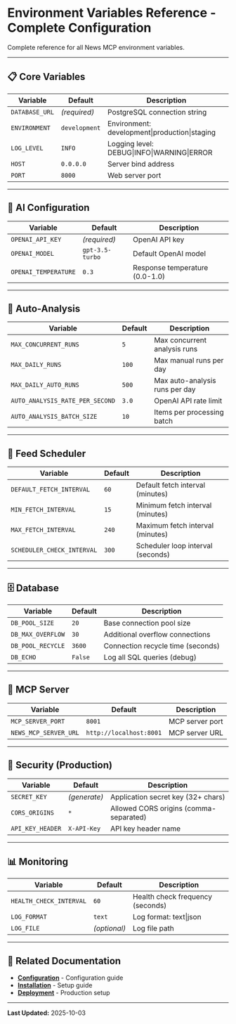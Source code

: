 # Environment Variables Reference - Complete Configuration

Complete reference for all News MCP environment variables.

---

## 📋 Core Variables

| Variable | Default | Description |
|----------|---------|-------------|
| `DATABASE_URL` | *(required)* | PostgreSQL connection string |
| `ENVIRONMENT` | `development` | Environment: development\|production\|staging |
| `LOG_LEVEL` | `INFO` | Logging level: DEBUG\|INFO\|WARNING\|ERROR |
| `HOST` | `0.0.0.0` | Server bind address |
| `PORT` | `8000` | Web server port |

---

## 🤖 AI Configuration

| Variable | Default | Description |
|----------|---------|-------------|
| `OPENAI_API_KEY` | *(required)* | OpenAI API key |
| `OPENAI_MODEL` | `gpt-3.5-turbo` | Default OpenAI model |
| `OPENAI_TEMPERATURE` | `0.3` | Response temperature (0.0-1.0) |

---

## 🔄 Auto-Analysis

| Variable | Default | Description |
|----------|---------|-------------|
| `MAX_CONCURRENT_RUNS` | `5` | Max concurrent analysis runs |
| `MAX_DAILY_RUNS` | `100` | Max manual runs per day |
| `MAX_DAILY_AUTO_RUNS` | `500` | Max auto-analysis runs per day |
| `AUTO_ANALYSIS_RATE_PER_SECOND` | `3.0` | OpenAI API rate limit |
| `AUTO_ANALYSIS_BATCH_SIZE` | `10` | Items per processing batch |

---

## 📡 Feed Scheduler

| Variable | Default | Description |
|----------|---------|-------------|
| `DEFAULT_FETCH_INTERVAL` | `60` | Default fetch interval (minutes) |
| `MIN_FETCH_INTERVAL` | `15` | Minimum fetch interval (minutes) |
| `MAX_FETCH_INTERVAL` | `240` | Maximum fetch interval (minutes) |
| `SCHEDULER_CHECK_INTERVAL` | `300` | Scheduler loop interval (seconds) |

---

## 🗄️ Database

| Variable | Default | Description |
|----------|---------|-------------|
| `DB_POOL_SIZE` | `20` | Base connection pool size |
| `DB_MAX_OVERFLOW` | `30` | Additional overflow connections |
| `DB_POOL_RECYCLE` | `3600` | Connection recycle time (seconds) |
| `DB_ECHO` | `False` | Log all SQL queries (debug) |

---

## 🔌 MCP Server

| Variable | Default | Description |
|----------|---------|-------------|
| `MCP_SERVER_PORT` | `8001` | MCP server port |
| `NEWS_MCP_SERVER_URL` | `http://localhost:8001` | MCP server URL |

---

## 🔐 Security (Production)

| Variable | Default | Description |
|----------|---------|-------------|
| `SECRET_KEY` | *(generate)* | Application secret key (32+ chars) |
| `CORS_ORIGINS` | `*` | Allowed CORS origins (comma-separated) |
| `API_KEY_HEADER` | `X-API-Key` | API key header name |

---

## 📊 Monitoring

| Variable | Default | Description |
|----------|---------|-------------|
| `HEALTH_CHECK_INTERVAL` | `60` | Health check frequency (seconds) |
| `LOG_FORMAT` | `text` | Log format: text\|json |
| `LOG_FILE` | *(optional)* | Log file path |

---

## 🔗 Related Documentation

- **[Configuration](Configuration)** - Configuration guide
- **[Installation](Installation)** - Setup guide
- **[Deployment](Deployment-Production)** - Production setup

---

**Last Updated:** 2025-10-03
